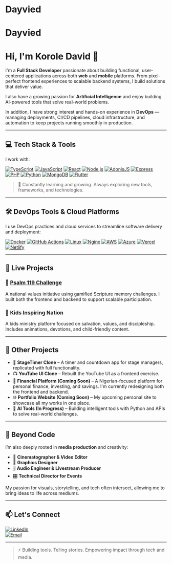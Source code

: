 # Dayvied
# Dayvied
# Hi, I'm Korole David 👋

I'm a **Full Stack Developer** passionate about building functional, user-centered applications across both **web** and **mobile** platforms. From pixel-perfect frontend experiences to scalable backend systems, I build solutions that deliver value.

I also have a growing passion for **Artificial Intelligence** and enjoy building AI-powered tools that solve real-world problems.

In addition, I have strong interest and hands-on experience in **DevOps** — managing deployments, CI/CD pipelines, cloud infrastructure, and automation to keep projects running smoothly in production.

---

## 💻 Tech Stack & Tools

I work with:

[![TypeScript](https://img.shields.io/badge/TypeScript-3178C6?style=for-the-badge&logo=typescript&logoColor=white)](https://www.typescriptlang.org/)
[![JavaScript](https://img.shields.io/badge/JavaScript-F7DF1E?style=for-the-badge&logo=javascript&logoColor=black)](https://developer.mozilla.org/en-US/docs/Web/JavaScript)
[![React](https://img.shields.io/badge/React-20232A?style=for-the-badge&logo=react&logoColor=61DAFB)](https://react.dev/)
[![Node.js](https://img.shields.io/badge/Node.js-339933?style=for-the-badge&logo=nodedotjs&logoColor=white)](https://nodejs.org/)
[![AdonisJS](https://img.shields.io/badge/AdonisJS-220052?style=for-the-badge&logo=adonisjs&logoColor=white)](https://adonisjs.com/)
[![Express](https://img.shields.io/badge/Express.js-000000?style=for-the-badge&logo=express&logoColor=white)](https://expressjs.com/)
[![PHP](https://img.shields.io/badge/PHP-777BB4?style=for-the-badge&logo=php&logoColor=white)](https://www.php.net/)
[![Python](https://img.shields.io/badge/Python-3776AB?style=for-the-badge&logo=python&logoColor=white)](https://www.python.org/)
[![MongoDB](https://img.shields.io/badge/MongoDB-4EA94B?style=for-the-badge&logo=mongodb&logoColor=white)](https://www.mongodb.com/)
[![Flutter](https://img.shields.io/badge/Flutter-02569B?style=for-the-badge&logo=flutter&logoColor=white)](https://flutter.dev/)

> 🧠 Constantly learning and growing. Always exploring new tools, frameworks, and technologies.

---

## 🛠️ DevOps Tools & Cloud Platforms

I use DevOps practices and cloud services to streamline software delivery and deployment:

[![Docker](https://img.shields.io/badge/Docker-2496ED?style=for-the-badge&logo=docker&logoColor=white)](https://www.docker.com/)
[![GitHub Actions](https://img.shields.io/badge/GitHub%20Actions-2088FF?style=for-the-badge&logo=githubactions&logoColor=white)](https://docs.github.com/en/actions)
[![Linux](https://img.shields.io/badge/Linux-FCC624?style=for-the-badge&logo=linux&logoColor=black)](https://ubuntu.com/)
[![Nginx](https://img.shields.io/badge/Nginx-009639?style=for-the-badge&logo=nginx&logoColor=white)](https://www.nginx.com/)
[![AWS](https://img.shields.io/badge/AWS-232F3E?style=for-the-badge&logo=amazonaws&logoColor=white)](https://aws.amazon.com/)
[![Azure](https://img.shields.io/badge/Azure-0078D4?style=for-the-badge&logo=microsoftazure&logoColor=white)](https://azure.microsoft.com/)
[![Vercel](https://img.shields.io/badge/Vercel-000000?style=for-the-badge&logo=vercel&logoColor=white)](https://vercel.com/)
[![Netlify](https://img.shields.io/badge/Netlify-00C7B7?style=for-the-badge&logo=netlify&logoColor=white)](https://www.netlify.com/)

---

## 🚀 Live Projects

### 🔹 [Psalm 119 Challenge](https://psalm119.ng)
A national values initiative using gamified Scripture memory challenges. I built both the frontend and backend to support scalable participation.

### 🔹 [Kids Inspiring Nation](https://kidsinspiringnation.netlify.app)
A kids ministry platform focused on salvation, values, and discipleship. Includes animations, devotions, and child-friendly content.

---

## 🧪 Other Projects

- 🎥 **StageTimer Clone** – A timer and countdown app for stage managers, replicated with full functionality.
- 📺 **YouTube UI Clone** – Rebuilt the YouTube UI as a frontend exercise.
- 💸 **Financial Platform (Coming Soon)** – A Nigerian-focused platform for personal finance, investing, and savings. I'm currently redesigning both the frontend and backend.
- 🌐 **Portfolio Website (Coming Soon)** – My upcoming personal site to showcase all my works in one place.
- 🤖 **AI Tools (In Progress)** – Building intelligent tools with Python and APIs to solve real-world challenges.

---

## 🎨 Beyond Code

I’m also deeply rooted in **media production** and creativity:

- 🎥 **Cinematographer & Video Editor**
- 🎨 **Graphics Designer**
- 🎚️ **Audio Engineer & Livestream Producer**
- 🎛️ **Technical Director for Events**

My passion for visuals, storytelling, and tech often intersect, allowing me to bring ideas to life across mediums.

---

## 📫 Let's Connect

[![LinkedIn](https://img.shields.io/badge/LinkedIn-0077B5?style=for-the-badge&logo=linkedin&logoColor=white)](https://www.linkedin.com/in/david-korole-9a748a351/)  
[![Email](https://img.shields.io/badge/Email-D14836?style=for-the-badge&logo=gmail&logoColor=white)](dhavid354@gmail.com)

---

> ⚡ Building tools. Telling stories. Empowering impact through tech and media.

